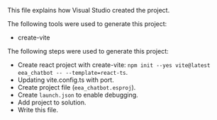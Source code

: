 This file explains how Visual Studio created the project.

The following tools were used to generate this project:
- create-vite

The following steps were used to generate this project:
- Create react project with create-vite: `npm init --yes vite@latest eea_chatbot -- --template=react-ts`.
- Updating vite.config.ts with port.
- Create project file (`eea_chatbot.esproj`).
- Create `launch.json` to enable debugging.
- Add project to solution.
- Write this file.
